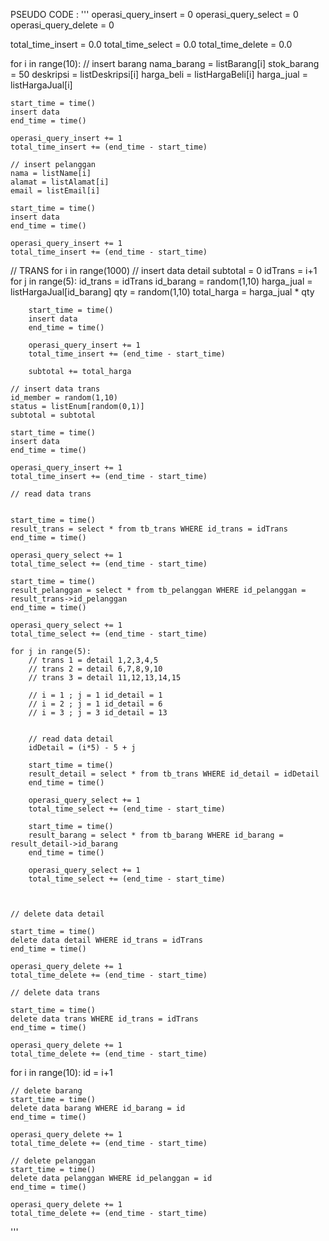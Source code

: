 PSEUDO CODE : 
'''
operasi_query_insert = 0
operasi_query_select = 0
operasi_query_delete = 0

total_time_insert = 0.0
total_time_select = 0.0
total_time_delete = 0.0


for i in range(10):
	// insert barang 
	nama_barang = listBarang[i]
	stok_barang = 50
	deskripsi = listDeskripsi[i]
	harga_beli = listHargaBeli[i]
	harga_jual = listHargaJual[i]
	
	start_time = time()
	insert data 
	end_time = time()
	
	operasi_query_insert += 1
	total_time_insert += (end_time - start_time)
	
	// insert pelanggan
	nama = listName[i]
	alamat = listAlamat[i]
	email = listEmail[i]
	
	start_time = time()
	insert data 
	end_time = time()
	
	operasi_query_insert += 1
	total_time_insert += (end_time - start_time)

// TRANS
for i in range(1000)
	// insert data  detail
	subtotal = 0
	idTrans = i+1
	for j in range(5):
		id_trans = idTrans
		id_barang = random(1,10)
		harga_jual = listHargaJual[id_barang]
		qty = random(1,10)
		total_harga = harga_jual * qty
		
		start_time = time()
		insert data 
		end_time = time()
	
		operasi_query_insert += 1
		total_time_insert += (end_time - start_time)
		
		subtotal += total_harga
	
	// insert data trans
	id_member = random(1,10)
	status = listEnum[random(0,1)]
	subtotal = subtotal
		
	start_time = time()
	insert data 
	end_time = time()
	
	operasi_query_insert += 1
	total_time_insert += (end_time - start_time)
	
	// read data trans 
	
		
	start_time = time()
	result_trans = select * from tb_trans WHERE id_trans = idTrans
	end_time = time()
	
	operasi_query_select += 1
	total_time_select += (end_time - start_time)
			
	start_time = time()
	result_pelanggan = select * from tb_pelanggan WHERE id_pelanggan = result_trans->id_pelanggan 
	end_time = time()
	
	operasi_query_select += 1
	total_time_select += (end_time - start_time)
	
	for j in range(5):
		// trans 1 = detail 1,2,3,4,5
		// trans 2 = detail 6,7,8,9,10
		// trans 3 = detail 11,12,13,14,15
		
		// i = 1 ; j = 1 id_detail = 1
		// i = 2 ; j = 1 id_detail = 6
		// i = 3 ; j = 3 id_detail = 13
		
		
		// read data detail
		idDetail = (i*5) - 5 + j
		
		start_time = time()
		result_detail = select * from tb_trans WHERE id_detail = idDetail
		end_time = time()
	
		operasi_query_select += 1
		total_time_select += (end_time - start_time)
		
		start_time = time()
		result_barang = select * from tb_barang WHERE id_barang = result_detail->id_barang 
		end_time = time()
	
		operasi_query_select += 1
		total_time_select += (end_time - start_time)
		
		

	// delete data detail
		
	start_time = time()
	delete data detail WHERE id_trans = idTrans
	end_time = time()
	
	operasi_query_delete += 1
	total_time_delete += (end_time - start_time)	
	
	// delete data trans
	
	start_time = time()
	delete data trans WHERE id_trans = idTrans
	end_time = time()
	
	operasi_query_delete += 1
	total_time_delete += (end_time - start_time)
	
for i in range(10):
	id = i+1
	
	// delete barang
	start_time = time()
	delete data barang WHERE id_barang = id
	end_time = time()
	
	operasi_query_delete += 1
	total_time_delete += (end_time - start_time)
	
	// delete pelanggan
	start_time = time()
	delete data pelanggan WHERE id_pelanggan = id
	end_time = time()
	
	operasi_query_delete += 1
	total_time_delete += (end_time - start_time)
'''